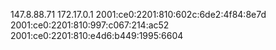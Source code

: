 147.8.88.71 172.17.0.1 2001:ce0:2201:810:602c:6de2:4f84:8e7d 2001:ce0:2201:810:997:c067:214:ac52 2001:ce0:2201:810:e4d6:b449:1995:6604
